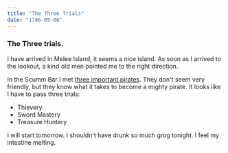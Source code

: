 ```yaml
---
title: "The Three Trials"
date: "1786-05-06"
---
```


### The Three trials.

I have arrived in Melee Island, it seems a nice island. 
As soon as I arrived to the lookout, a kind old men pointed me to the right direction. 

In the Scumm Bar I met [three important pirates](https://monkeyisland.fandom.com/wiki/Pirate_Leaders). They don't seem very friendly, but they know what it takes to become a mighty pirate. It looks like I have to pass three trials: 

- Thievery
- Sword Mastery
- Treasure Huntery

I will start tomorrow. I shouldn't have drunk so much grog tonight. I feel my intestine melting. 